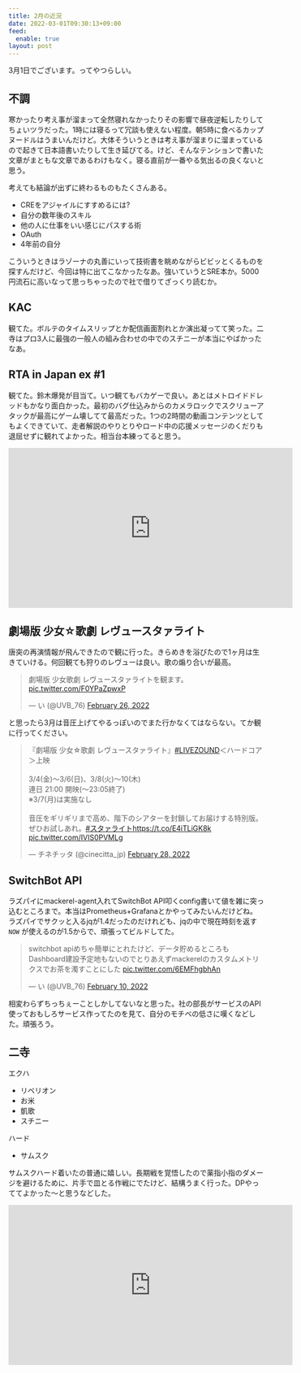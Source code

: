 ```yaml
---
title: 2月の近況
date: 2022-03-01T09:30:13+09:00
feed:
  enable: true
layout: post
---
```


3月1日でございます。ってやつらしい。

## 不調

寒かったり考え事が溜まって全然寝れなかったりその影響で昼夜逆転したりしてちょいツラだった。1時には寝るって冗談も使えない程度。朝5時に食べるカップヌードルはうまいんだけど。大体そういうときは考え事が溜まりに溜まっているので起きて日本語書いたりして生き延びてる。けど、そんなテンションで書いた文章がまともな文章であるわけもなく。寝る直前が一番やる気出るの良くないと思う。

考えても結論が出ずに終わるものもたくさんある。

- CREをアジャイルにすすめるには?
- 自分の数年後のスキル
- 他の人に仕事をいい感じにパスする術
- OAuth
- 4年前の自分

こういうときはラゾーナの丸善にいって技術書を眺めながらビビッとくるものを探すんだけど、今回は特に出てこなかったなあ。強いていうとSRE本か。5000円流石に高いなって思っちゃったので社で借りてざっくり読むか。

## KAC

観てた。ボルテのタイムスリップとか配信画面割れとか演出凝ってて笑った。二寺はプロ3人に最強の一般人の組み合わせの中でのスチニーが本当にやばかったなあ。

## RTA in Japan ex #1

観てた。鈴木爆発が目当て。いつ観てもバカゲーで良い。あとはメトロイドドレッドもかなり面白かった。最初のバグ仕込みからのカメラロックでスクリューアタックが最高にゲーム壊してて最高だった。1つの2時間の動画コンテンツとしてもよくできていて、走者解説のやりとりやロード中の応援メッセージのくだりも退屈せずに観れてよかった。相当台本練ってると思う。

<iframe width="560" height="315" src="https://www.youtube.com/embed/Rn4m4gFcBMY" title="YouTube video player" frameborder="0" allow="accelerometer; autoplay; clipboard-write; encrypted-media; gyroscope; picture-in-picture" allowfullscreen></iframe>

## 劇場版 少女☆歌劇 レヴュースタァライト

唐突の再演情報が飛んできたので観に行った。きらめきを浴びたので1ヶ月は生きていける。何回観ても狩りのレヴューは良い。歌の煽り合いが最高。

<blockquote class="twitter-tweet"><p lang="ja" dir="ltr">劇場版 少女歌劇 レヴュースタァライトを観ます。 <a href="https://t.co/F0YPaZpwxP">pic.twitter.com/F0YPaZpwxP</a></p>&mdash; い (@UVB_76) <a href="https://twitter.com/UVB_76/status/1497503672158527489?ref_src=twsrc%5Etfw">February 26, 2022</a></blockquote> <script async src="https://platform.twitter.com/widgets.js" charset="utf-8"></script>

と思ったら3月は音圧上げてやるっぽいのでまた行かなくてはならない。てか観に行ってください。

<blockquote class="twitter-tweet"><p lang="ja" dir="ltr">『劇場版 少女☆歌劇 レヴュースタァライト』<a href="https://twitter.com/hashtag/LIVEZOUND?src=hash&amp;ref_src=twsrc%5Etfw">#LIVEZOUND</a>＜ハードコア＞上映<br><br>3/4(金)～3/6(日)、3/8(火)～10(木)<br>連日 21:00 開映(～23:05終了)<br>※3/7(月)は実施なし<br><br>音圧をギリギリまで高め、階下のシアターを封鎖してお届けする特別版。ぜひお試しあれ。<a href="https://twitter.com/hashtag/%E3%82%B9%E3%82%BF%E3%82%A1%E3%83%A9%E3%82%A4%E3%83%88?src=hash&amp;ref_src=twsrc%5Etfw">#スタァライト</a><a href="https://t.co/E4iTLiGK8k">https://t.co/E4iTLiGK8k</a> <a href="https://t.co/IVIS0PVMLg">pic.twitter.com/IVIS0PVMLg</a></p>&mdash; チネチッタ (@cinecitta_jp) <a href="https://twitter.com/cinecitta_jp/status/1498259311239532549?ref_src=twsrc%5Etfw">February 28, 2022</a></blockquote> <script async src="https://platform.twitter.com/widgets.js" charset="utf-8"></script>

## SwitchBot API

ラズパイにmackerel-agent入れてSwitchBot API叩くconfig書いて値を雑に突っ込むところまで。本当はPrometheus+Grafanaとかやってみたいんだけどね。ラズパイでサクッと入るjqが1.4だったのだけれども、jqの中で現在時刻を返す `NOW` が使えるのが1.5からで、頑張ってビルドしてた。

<blockquote class="twitter-tweet"><p lang="ja" dir="ltr">switchbot apiめちゃ簡単にとれたけど、データ貯めるところもDashboard建設予定地もないのでとりあえずmackerelのカスタムメトリクスでお茶を濁すことにした <a href="https://t.co/6EMFhgbhAn">pic.twitter.com/6EMFhgbhAn</a></p>&mdash; い (@UVB_76) <a href="https://twitter.com/UVB_76/status/1491780686189297666?ref_src=twsrc%5Etfw">February 10, 2022</a></blockquote> <script async src="https://platform.twitter.com/widgets.js" charset="utf-8"></script>

相変わらずちっちぇーことしかしてないなと思った。社の部長がサービスのAPI使っておもしろサービス作ってたのを見て、自分のモチベの低さに嘆くなどした。頑張ろう。

## 二寺

エクハ
- リベリオン
- お米
- 凱歌
- スチニー

ハード
- サムスク

サムスクハード着いたの普通に嬉しい。長期戦を覚悟したので薬指小指のダメージを避けるために、片手で皿とる作戦にでたけど、結構うまく行った。DPやっててよかった〜と思うなどした。
<iframe width="560" height="315" src="https://www.youtube.com/embed/iDkjxgT05gg" title="YouTube video player" frameborder="0" allow="accelerometer; autoplay; clipboard-write; encrypted-media; gyroscope; picture-in-picture" allowfullscreen></iframe>
